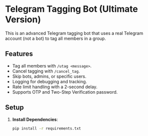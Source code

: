 # Telegram Tagging Bot (Ultimate Version)

This is an advanced Telegram tagging bot that uses a real Telegram account (not a bot) to tag all members in a group.

## Features
- Tag all members with `/utag <message>`.
- Cancel tagging with `/cancel_tag`.
- Skip bots, admins, or specific users.
- Logging for debugging and tracking.
- Rate limit handling with a 2-second delay.
- Supports OTP and Two-Step Verification password.

## Setup

1. **Install Dependencies**:
   ```bash
   pip install -r requirements.txt
